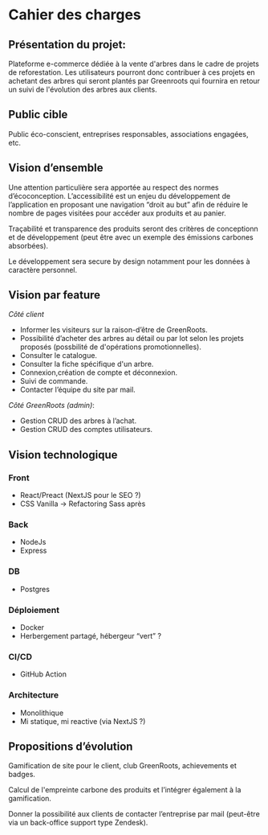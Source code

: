 # Cahier des charges

## Présentation du projet:
Plateforme e-commerce dédiée à la vente d'arbres dans le cadre de projets de reforestation. Les utilisateurs pourront donc contribuer à ces projets en achetant des arbres qui seront plantés par Greenroots qui fournira en retour un suivi de l'évolution des arbres aux clients. 

## Public cible
Public éco-conscient, entreprises responsables, associations engagées, etc.

## Vision d’ensemble
Une attention particulière sera apportée au respect des normes d’écoconception.
L’accessibilité est un enjeu du développement de l’application en proposant une navigation “droit au but” afin de réduire le nombre de pages visitées pour accéder aux produits et au panier.

Traçabilité et transparence des produits seront des critères de conceptionn et de développement (peut être avec un exemple des émissions carbones absorbées).

Le développement sera secure by design notamment pour les données à caractère personnel.

## Vision par feature

_Côté client_

- Informer les visiteurs sur la raison-d’être de GreenRoots.
- Possibilité d’acheter des arbres au détail ou par lot selon les projets proposés (possbilité de d'opérations promotionnelles).
- Consulter le catalogue.
- Consulter la fiche spécifique d'un arbre. 
- Connexion,création de compte et déconnexion. 
- Suivi de commande.
- Contacter l’équipe du site par mail.

_Côté GreenRoots (admin)_:

- Gestion CRUD des arbres à l’achat.
- Gestion CRUD des comptes utilisateurs. 

## Vision technologique

### Front
- React/Preact (NextJS pour le SEO ?)
- CSS Vanilla -> Refactoring Sass après

### Back
 - NodeJs
 - Express

### DB
- Postgres

### Déploiement
- Docker
- Herbergement partagé, hébergeur “vert” ?

### CI/CD
- GitHub Action

### Architecture
- Monolithique
- Mi statique, mi reactive (via NextJS ?)

## Propositions d’évolution
Gamification de site pour le client, club GreenRoots, achievements et badges.

Calcul de l'empreinte carbone des produits et l’intégrer également à la gamification.
 
Donner la possibilité aux clients de contacter l’entreprise par mail (peut-être via un back-office support type Zendesk).
